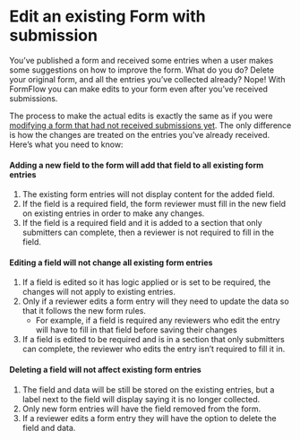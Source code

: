 # Edit an existing Form with submission



You’ve published a form and received some entries when a user makes some suggestions on how to improve the form. What do you do? Delete your original form, and all the entries you’ve collected already? Nope! With FormFlow you can make edits to your form even after you’ve received submissions.

The process to make the actual edits is exactly the same as if you were [modifying a form that had not received submissions yet](edit-an-existing-form.md). The only difference is how the changes are treated on the entries you’ve already received. Here’s what you need to know:

#### Adding a new field to the form will add that field to all existing form entries

1. The existing form entries will not display content for the added field.
2. If the field is a required field, the form reviewer must fill in the new field on existing entries in order to make any changes.
3. If the field is a required field and it is added to a section that only submitters can complete, then a reviewer is not required to fill in the field.

#### Editing a field will not change all existing form entries

1. If a field is edited so it has logic applied or is set to be required, the changes will not apply to existing entries.
2. Only if a reviewer edits a form entry will they need to update the data so that it follows the new form rules.
   * For example, if a field is required any reviewers who edit the entry will have to fill in that field before saving their changes
3. If a field is edited to be required and is in a section that only submitters can complete, the reviewer who edits the entry isn’t required to fill it in.

#### Deleting a field will not affect existing form entries

1. The field and data will be still be stored on the existing entries, but a label next to the field will display saying it is no longer collected.
2. Only new form entries will have the field removed from the form.
3. If a reviewer edits a form entry they will have the option to delete the field and data.

